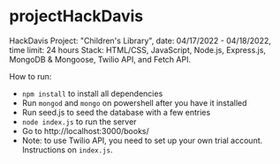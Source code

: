 # projectHackDavis

HackDavis Project: "Children's Library", date: 04/17/2022 - 04/18/2022, time limit: 24 hours
Stack: HTML/CSS, JavaScript, Node.js, Express.js, MongoDB & Mongoose, Twilio API, and Fetch API.

How to run:
- `npm install` to install all dependencies
- Run `mongod` and `mongo` on powershell after you have it installed 
- Run seed.js to seed the database with a few entries
- `node index.js` to run the server
- Go to http://localhost:3000/books/
- Note: to use Twilio API, you need to set up your own trial account. Instructions on `index.js`.
